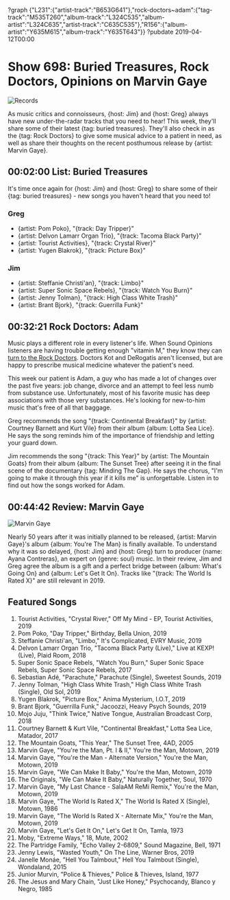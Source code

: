 ?graph {"L231":{"artist-track":"B653G641"},"rock-doctors~adam":{"tag-track":"M535T260","album-track":"L324C535","album-artist":"L324C635","artist-track":"C635C535"},"R156":{"album-artist":"Y635M615","album-track":"Y635T643"}}
?pubdate 2019-04-12T00:00

# Show 698: Buried Treasures, Rock Doctors, Opinions on Marvin Gaye

![Records](https://sound-images.s3.amazonaws.com/images/2019/records.jpg)

As music critics and connoisseurs, {host: Jim} and {host: Greg} always have new under-the-radar tracks that you need to hear! This week, they'll share some of their latest {tag: buried treasures}. They'll also check in as the {tag: Rock Doctors} to give some musical advice to a patient in need, as well as share their thoughts on the recent posthumous release by {artist: Marvin Gaye}.


## 00:02:00 List: Buried Treasures
It's time once again for {host: Jim} and {host: Greg} to share some of their {tag: buried treasures} - new songs you haven't heard that you need to!

### Greg
- {artist: Pom Poko}, "{track: Day Tripper}"
- {artist: Delvon Lamarr Organ Trio}, "{track: Tacoma Black Party}"
- {artist: Tourist Activities}, "{track: Crystal River}"
- {artist: Yugen Blakrok}, "{track: Picture Box}"

### Jim
- {artist: Steffanie Christi'an}, "{track: Limbo}"
- {artist: Super Sonic Space Rebels}, "{track: Watch You Burn}"
- {artist: Jenny Tolman}, "{track: High Class White Trash}"
- {artist: Brant Bjork}, "{track: Guerrilla Funk}"


## 00:32:21 Rock Doctors: Adam

Music plays a different role in every listener's life. When Sound Opinions listeners are having trouble getting enough "vitamin M," they know they can [turn to the Rock Doctors](https://goo.gl/forms/jEiDbS313xZDPj7e2). Doctors Kot and DeRogatis aren't licensed, but are happy to prescribe musical medicine whatever the patient's need. 

This week our patient is Adam, a guy who has made a lot of changes over the past five years: job change, divorce and an attempt to feel less numb from substance use. Unfortunately, most of his favorite music has deep associations with those very substances. He's looking for new-to-him music that's free of all that baggage. 

Greg recommends the song "{track: Continental Breakfast}" by {artist: Courtney Barnett and Kurt Vile} from their album {album: Lotta Sea Lice}. He says the song reminds him of the importance of friendship and letting your guard down. 

Jim recommends the song "{track: This Year}" by {artist: The Mountain Goats} from their album {album: The Sunset Tree} after seeing it in the final scene of the documentary {tag: Minding The Gap}. He says the chorus, "I'm going to make it through this year if it kills me" is unforgettable. Listen in to find out how the songs worked for Adam.

## 00:44:42 Review: Marvin Gaye
![Marvin Gaye](https://sound-images.s3.amazonaws.com/images/2019/marvin.jpg)

Nearly 50 years after it was initially planned to be released, {artist: Marvin Gaye}'s album {album: You're The Man} is finally available. To understand why it was so delayed, {host: Jim} and {host: Greg} turn to producer {name: Ayana Contreras}, an expert on {genre: soul} music. In their review, Jim and Greg agree the album is a gift and a perfect bridge between {album: What's Going On} and {album: Let's Get It On}. Tracks like "{track: The World Is Rated X}" are still relevant in 2019.

## Featured Songs
1. Tourist Activities, "Crystal River," Off My Mind - EP, Tourist Activities, 2019
1. Pom Poko, "Day Tripper," Birthday, Bella Union, 2019
1. Steffanie Christi'an, "Limbo," It's Complicated, EVRY Music, 2019
1. Delvon Lamarr Organ Trio, "Tacoma Black Party (Live)," Live at KEXP! (Live), Plaid Room, 2018
1. Super Sonic Space Rebels, "Watch You Burn," Super Sonic Space Rebels, Super Sonic Space Rebels, 2017
1. Sebastian Adé, "Parachute," Parachute (Single), Sweetest Sounds, 2019
1. Jenny Tolman, "High Class White Trash," High Class White Trash (Single), Old Sol, 2019
1. Yugen Blakrok, "Picture Box," Anima Mysterium, I.O.T, 2019
1. Brant Bjork, "Guerrilla Funk," Jacoozzi, Heavy Psych Sounds, 2019
1. Mojo Juju, "Think Twice," Native Tongue, Australian Broadcast Corp, 2018
1. Courtney Barnett & Kurt Vile, "Continental Breakfast," Lotta Sea Lice, Matador, 2017
1. The Mountain Goats, "This Year," The Sunset Tree, 4AD, 2005
1. Marvin Gaye, "You're the Man, Pt. I & II," You're the Man, Motown, 2019
1. Marvin Gaye, "You're the Man - Alternate Version," You're the Man, Motown, 2019
1. Marvin Gaye, "We Can Make It Baby," You're the Man, Motown, 2019
1. The Originals, "We Can Make It Baby," Naturally Together, Soul, 1970
1. Marvin Gaye, "My Last Chance - SalaAM ReMi Remix," You're the Man, Motown, 2019
1. Marvin Gaye, "The World Is Rated X," The World Is Rated X (Single), Motown, 1986
1. Marvin Gaye, "The World Is Rated X - Alternate Mix," You're the Man, Motown, 2019
1. Marvin Gaye, "Let's Get It On," Let's Get It On, Tamla, 1973
1. Moby, "Extreme Ways," 18, Mute, 2002
1. The Partridge Family, "Echo Valley 2-6809," Sound Magazine, Bell, 1971
1. Jenny Lewis, "Wasted Youth," On The Line, Warner Bros, 2019
1. Janelle Monáe, "Hell You Talmbout," Hell You Talmbout (Single), Wondaland, 2015
1. Junior Murvin, "Police & Thieves," Police & Thieves, Island, 1977
1. The Jesus and Mary Chain, "Just Like Honey," Psychocandy, Blanco y Negro, 1985

